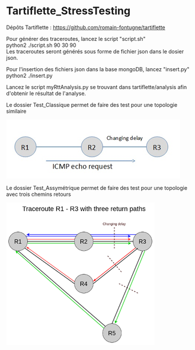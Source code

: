 # Tartiflette_StressTesting

Dépôts Tartiflette : https://github.com/romain-fontugne/tartiflette

Pour générer des traceroutes, lancez le script "script.sh"   
python2 ./script.sh 90 30 90  
Les traceroutes seront générés sous forme de fichier json dans le dosier json.

Pour l'insertion des fichiers json dans la base mongoDB, lancez "insert.py"  
python2 ./insert.py
  
Lancez le script myRttAnalysis.py se trouvant dans tartiflette/analysis afin d'obtenir le résultat de l'analyse.


Le dossier Test_Classique permet de faire des test pour une topologie similaire

![Screenshot](Test_Classique/route%20det.jpg)


Le dossier Test_Assymétrique permet de faire des test pour une topologie avec trois chemins retours

![Screenshot](Test_Assymetrique/routes.png)

